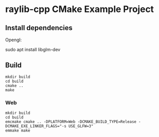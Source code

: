 # raylib-cpp CMake Example Project

## Install dependencies

Opengl:

sudo apt install libglm-dev

## Build

```
mkdir build
cd build
cmake ..
make
```

### Web

```
mkdir build
cd build
emcmake cmake .. -DPLATFORM=Web -DCMAKE_BUILD_TYPE=Release -DCMAKE_EXE_LINKER_FLAGS="-s USE_GLFW=3"
emmake make
```

